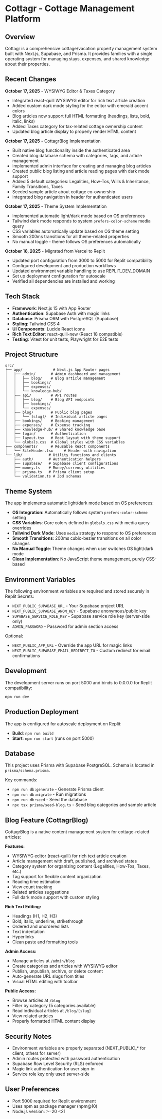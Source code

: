 # Cottagr - Cottage Management Platform

## Overview
Cottagr is a comprehensive cottage/vacation property management system built with Next.js, Supabase, and Prisma. It provides families with a single operating system for managing stays, expenses, and shared knowledge about their properties.

## Recent Changes
**October 17, 2025** - WYSIWYG Editor & Taxes Category
- Integrated react-quill WYSIWYG editor for rich text article creation
- Added custom dark mode styling for the editor with emerald accent colors
- Blog articles now support full HTML formatting (headings, lists, bold, italic, links)
- Added Taxes category for tax-related cottage ownership content
- Updated blog article display to properly render HTML content

**October 17, 2025** - CottagrBlog Implementation
- Built native blog functionality inside the authenticated area
- Created blog database schema with categories, tags, and article management
- Implemented admin interface for creating and managing blog articles
- Created public blog listing and article reading pages with dark mode support
- Added 5 default categories: Legalities, How-Tos, Wills & Inheritance, Family Transitions, Taxes
- Seeded sample article about cottage co-ownership
- Integrated blog navigation in header for authenticated users

**October 17, 2025** - Theme System Implementation
- Implemented automatic light/dark mode based on OS preferences
- Tailwind dark mode responds to system `prefers-color-scheme` media query
- CSS variables automatically update based on OS theme setting
- Smooth 200ms transitions for all theme-related properties
- No manual toggle - theme follows OS preferences automatically

**October 16, 2025** - Migrated from Vercel to Replit
- Updated port configuration from 3000 to 5000 for Replit compatibility
- Configured development and production workflows
- Updated environment variable handling to use REPLIT_DEV_DOMAIN
- Set up deployment configuration for autoscale
- Verified all dependencies are installed and working

## Tech Stack
- **Framework**: Next.js 15 with App Router
- **Authentication**: Supabase Auth with magic links
- **Database**: Prisma ORM with PostgreSQL (Supabase)
- **Styling**: Tailwind CSS 4
- **UI Components**: Lucide React icons
- **Rich Text Editor**: react-quill-new (React 18 compatible)
- **Testing**: Vitest for unit tests, Playwright for E2E tests

## Project Structure
```
src/
├── app/              # Next.js App Router pages
│   ├── admin/       # Admin dashboard and management
│   │   ├── blog/    # Blog article management
│   │   ├── bookings/
│   │   ├── expenses/
│   │   └── knowledge-hub/
│   ├── api/         # API routes
│   │   ├── blog/    # Blog API endpoints
│   │   ├── bookings/
│   │   └── expenses/
│   ├── blog/        # Public blog pages
│   │   └── [slug]/  # Individual article pages
│   ├── bookings/    # Booking management
│   ├── expenses/    # Expense tracking
│   ├── knowledge-hub/ # Shared knowledge base
│   ├── login/       # Authentication
│   ├── layout.tsx   # Root layout with theme support
│   └── globals.css  # Global styles with CSS variables
├── components/      # Reusable React components
│   └── SiteHeader.tsx     # Header with navigation
└── lib/            # Utility functions and clients
    ├── auth/       # Authentication helpers
    ├── supabase/   # Supabase client configurations
    ├── money.ts    # Money/currency utilities
    ├── prisma.ts   # Prisma client setup
    └── validation.ts # Zod schemas
```

## Theme System
The app implements automatic light/dark mode based on OS preferences:
- **OS Integration**: Automatically follows system `prefers-color-scheme` setting
- **CSS Variables**: Core colors defined in `globals.css` with media query overrides
- **Tailwind Dark Mode**: Uses `media` strategy to respond to OS preferences
- **Smooth Transitions**: 200ms cubic-bezier transitions on all color changes
- **No Manual Toggle**: Theme changes when user switches OS light/dark mode
- **Clean Implementation**: No JavaScript theme management, purely CSS-based

## Environment Variables
The following environment variables are required and stored securely in Replit Secrets:

- `NEXT_PUBLIC_SUPABASE_URL` - Your Supabase project URL
- `NEXT_PUBLIC_SUPABASE_ANON_KEY` - Supabase anonymous/public key
- `SUPABASE_SERVICE_ROLE_KEY` - Supabase service role key (server-side only)
- `ADMIN_PASSWORD` - Password for admin section access

Optional:
- `NEXT_PUBLIC_APP_URL` - Override the app URL for magic links
- `NEXT_PUBLIC_SUPABASE_EMAIL_REDIRECT_TO` - Custom redirect for email confirmations

## Development
The development server runs on port 5000 and binds to 0.0.0.0 for Replit compatibility:
```bash
npm run dev
```

## Production Deployment
The app is configured for autoscale deployment on Replit:
- **Build**: `npm run build`
- **Start**: `npm run start` (runs on port 5000)

## Database
This project uses Prisma with Supabase PostgreSQL. Schema is located in `prisma/schema.prisma`.

Key commands:
- `npm run db:generate` - Generate Prisma client
- `npm run db:migrate` - Run migrations
- `npm run db:seed` - Seed the database
- `npx tsx prisma/seed-blog.ts` - Seed blog categories and sample article

## Blog Feature (CottagrBlog)
CottagrBlog is a native content management system for cottage-related articles:

**Features:**
- WYSIWYG editor (react-quill) for rich text article creation
- Article management with draft, published, and archived states
- Category system for organizing content (Legalities, How-Tos, Taxes, etc.)
- Tag support for flexible content organization
- Reading time estimation
- View count tracking
- Related articles suggestions
- Full dark mode support with custom styling

**Rich Text Editing:**
- Headings (H1, H2, H3)
- Bold, italic, underline, strikethrough
- Ordered and unordered lists
- Text indentation
- Hyperlinks
- Clean paste and formatting tools

**Admin Access:**
- Manage articles at `/admin/blog`
- Create categories and articles with WYSIWYG editor
- Publish, unpublish, archive, or delete content
- Auto-generate URL slugs from titles
- Visual HTML editing with toolbar

**Public Access:**
- Browse articles at `/blog`
- Filter by category (5 categories available)
- Read individual articles at `/blog/[slug]`
- View related articles
- Properly formatted HTML content display

## Security Notes
- Environment variables are properly separated (NEXT_PUBLIC_* for client, others for server)
- Admin routes protected with password authentication
- Supabase Row Level Security (RLS) enforced
- Magic link authentication for user sign-in
- Service role key only used server-side

## User Preferences
- Port 5000 required for Replit environment
- Uses npm as package manager (npm@10)
- Node.js version: >=20 <21
